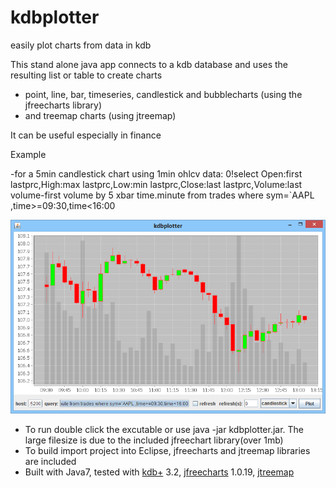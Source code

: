 # kdbplotter
easily plot charts from data in kdb

This stand alone java app connects to a kdb database and uses the resulting
list or table to create charts
- point, line, bar, timeseries, candlestick and bubblecharts (using the jfreecharts library)
- and treemap charts (using jtreemap)

It can be useful especially in finance

Example

-for a 5min candlestick chart using 1min ohlcv data: 
0!select Open:first lastprc,High:max lastprc,Low:min lastprc,Close:last lastprc,Volume:last volume-first volume by 5 xbar time.minute from trades where sym=`AAPL ,time>=09:30,time<16:00

![<oocalc image>](https://github.com/mfgc76/kdbplotter/blob/master/img/kdbplotter1.png)

- To run double click the excutable or use java -jar kdbplotter.jar. The large filesize is due to the included jfreechart library(over 1mb)
- To build import project into Eclipse, jfreecharts and jtreemap libraries are included
- Built with Java7, tested with [kdb+](https://kx.com/) 3.2, [jfreecharts](http://www.jfree.org/jfreechart/) 1.0.19, [jtreemap](http://jtreemap.sourceforge.net/)
